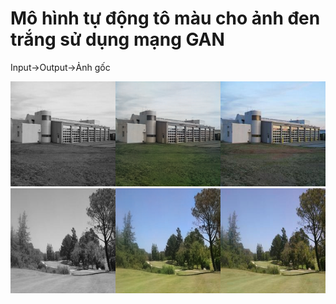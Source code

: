 # Mô hình tự động tô màu cho ảnh đen trắng sử dụng mạng GAN  
Input->Output->Ảnh gốc  

![alt text](https://raw.githubusercontent.com/pikann/ToMauGan/master/image/download%20(2).png)
![alt text](https://raw.githubusercontent.com/pikann/ToMauGan/master/image/download%20(3).png)
